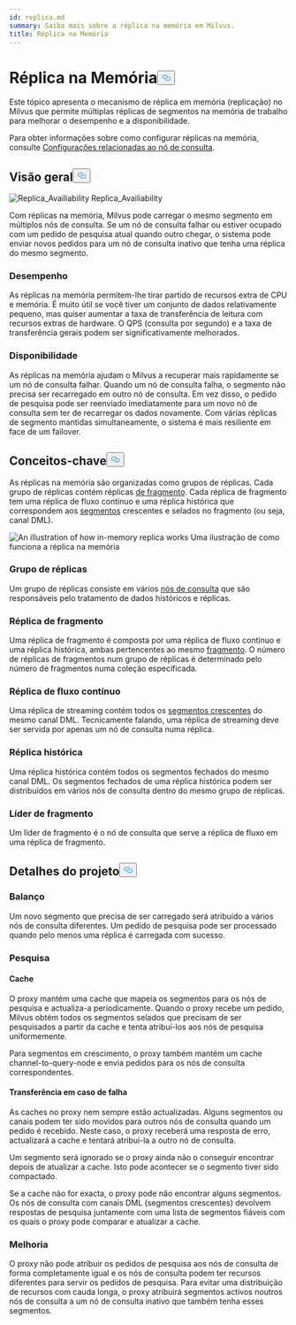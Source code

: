 ```yaml
---
id: replica.md
summary: Saiba mais sobre a réplica na memória em Milvus.
title: Réplica na Memória
---
```

<h1 id="In-Memory-Replica" class="common-anchor-header">Réplica na Memória<button data-href="#In-Memory-Replica" class="anchor-icon" translate="no">
      <svg translate="no"
        aria-hidden="true"
        focusable="false"
        height="20"
        version="1.1"
        viewBox="0 0 16 16"
        width="16"
      >
        <path
          fill="#0092E4"
          fill-rule="evenodd"
          d="M4 9h1v1H4c-1.5 0-3-1.69-3-3.5S2.55 3 4 3h4c1.45 0 3 1.69 3 3.5 0 1.41-.91 2.72-2 3.25V8.59c.58-.45 1-1.27 1-2.09C10 5.22 8.98 4 8 4H4c-.98 0-2 1.22-2 2.5S3 9 4 9zm9-3h-1v1h1c1 0 2 1.22 2 2.5S13.98 12 13 12H9c-.98 0-2-1.22-2-2.5 0-.83.42-1.64 1-2.09V6.25c-1.09.53-2 1.84-2 3.25C6 11.31 7.55 13 9 13h4c1.45 0 3-1.69 3-3.5S14.5 6 13 6z"
        ></path>
      </svg>
    </button></h1><p>Este tópico apresenta o mecanismo de réplica em memória (replicação) no Milvus que permite múltiplas réplicas de segmentos na memória de trabalho para melhorar o desempenho e a disponibilidade.</p>
<p>Para obter informações sobre como configurar réplicas na memória, consulte <a href="/docs/pt/v2.4.x/configure_querynode.md#queryNodereplicas">Configurações relacionadas ao nó de consulta</a>.</p>
<h2 id="Overview" class="common-anchor-header">Visão geral<button data-href="#Overview" class="anchor-icon" translate="no">
      <svg translate="no"
        aria-hidden="true"
        focusable="false"
        height="20"
        version="1.1"
        viewBox="0 0 16 16"
        width="16"
      >
        <path
          fill="#0092E4"
          fill-rule="evenodd"
          d="M4 9h1v1H4c-1.5 0-3-1.69-3-3.5S2.55 3 4 3h4c1.45 0 3 1.69 3 3.5 0 1.41-.91 2.72-2 3.25V8.59c.58-.45 1-1.27 1-2.09C10 5.22 8.98 4 8 4H4c-.98 0-2 1.22-2 2.5S3 9 4 9zm9-3h-1v1h1c1 0 2 1.22 2 2.5S13.98 12 13 12H9c-.98 0-2-1.22-2-2.5 0-.83.42-1.64 1-2.09V6.25c-1.09.53-2 1.84-2 3.25C6 11.31 7.55 13 9 13h4c1.45 0 3-1.69 3-3.5S14.5 6 13 6z"
        ></path>
      </svg>
    </button></h2><p>
  
   <span class="img-wrapper"> <img translate="no" src="/docs/v2.4.x/assets/replica_availability.jpg" alt="Replica_Availiability" class="doc-image" id="replica_availiability" />
   </span> <span class="img-wrapper"> <span>Replica_Availiability</span> </span></p>
<p>Com réplicas na memória, Milvus pode carregar o mesmo segmento em múltiplos nós de consulta. Se um nó de consulta falhar ou estiver ocupado com um pedido de pesquisa atual quando outro chegar, o sistema pode enviar novos pedidos para um nó de consulta inativo que tenha uma réplica do mesmo segmento.</p>
<h3 id="Performance" class="common-anchor-header">Desempenho</h3><p>As réplicas na memória permitem-lhe tirar partido de recursos extra de CPU e memória. É muito útil se você tiver um conjunto de dados relativamente pequeno, mas quiser aumentar a taxa de transferência de leitura com recursos extras de hardware. O QPS (consulta por segundo) e a taxa de transferência gerais podem ser significativamente melhorados.</p>
<h3 id="Availability" class="common-anchor-header">Disponibilidade</h3><p>As réplicas na memória ajudam o Milvus a recuperar mais rapidamente se um nó de consulta falhar. Quando um nó de consulta falha, o segmento não precisa ser recarregado em outro nó de consulta. Em vez disso, o pedido de pesquisa pode ser reenviado imediatamente para um novo nó de consulta sem ter de recarregar os dados novamente. Com várias réplicas de segmento mantidas simultaneamente, o sistema é mais resiliente em face de um failover.</p>
<h2 id="Key-Concepts" class="common-anchor-header">Conceitos-chave<button data-href="#Key-Concepts" class="anchor-icon" translate="no">
      <svg translate="no"
        aria-hidden="true"
        focusable="false"
        height="20"
        version="1.1"
        viewBox="0 0 16 16"
        width="16"
      >
        <path
          fill="#0092E4"
          fill-rule="evenodd"
          d="M4 9h1v1H4c-1.5 0-3-1.69-3-3.5S2.55 3 4 3h4c1.45 0 3 1.69 3 3.5 0 1.41-.91 2.72-2 3.25V8.59c.58-.45 1-1.27 1-2.09C10 5.22 8.98 4 8 4H4c-.98 0-2 1.22-2 2.5S3 9 4 9zm9-3h-1v1h1c1 0 2 1.22 2 2.5S13.98 12 13 12H9c-.98 0-2-1.22-2-2.5 0-.83.42-1.64 1-2.09V6.25c-1.09.53-2 1.84-2 3.25C6 11.31 7.55 13 9 13h4c1.45 0 3-1.69 3-3.5S14.5 6 13 6z"
        ></path>
      </svg>
    </button></h2><p>As réplicas na memória são organizadas como grupos de réplicas. Cada grupo de réplicas contém réplicas <a href="https://milvus.io/docs/v2.1.x/glossary.md#Sharding">de fragmento</a>. Cada réplica de fragmento tem uma réplica de fluxo contínuo e uma réplica histórica que correspondem aos <a href="https://milvus.io/docs/v2.1.x/glossary.md#Segment">segmentos</a> crescentes e selados no fragmento (ou seja, canal DML).</p>
<p>
  
   <span class="img-wrapper"> <img translate="no" src="/docs/v2.4.x/assets/replica_group.png" alt="An illustration of how in-memory replica works" class="doc-image" id="an-illustration-of-how-in-memory-replica-works" />
   </span> <span class="img-wrapper"> <span>Uma ilustração de como funciona a réplica na memória</span> </span></p>
<h3 id="Replica-group" class="common-anchor-header">Grupo de réplicas</h3><p>Um grupo de réplicas consiste em vários <a href="https://milvus.io/docs/v2.1.x/four_layers.md#Query-node">nós de consulta</a> que são responsáveis pelo tratamento de dados históricos e réplicas.</p>
<h3 id="Shard-replica" class="common-anchor-header">Réplica de fragmento</h3><p>Uma réplica de fragmento é composta por uma réplica de fluxo contínuo e uma réplica histórica, ambas pertencentes ao mesmo <a href="https://milvus.io/blog/deep-dive-1-milvus-architecture-overview.md#Shard">fragmento</a>. O número de réplicas de fragmentos num grupo de réplicas é determinado pelo número de fragmentos numa coleção especificada.</p>
<h3 id="Streaming-replica" class="common-anchor-header">Réplica de fluxo contínuo</h3><p>Uma réplica de streaming contém todos os <a href="https://milvus.io/docs/v2.1.x/glossary.md#Segment">segmentos crescentes</a> do mesmo canal DML. Tecnicamente falando, uma réplica de streaming deve ser servida por apenas um nó de consulta numa réplica.</p>
<h3 id="Historical-replica" class="common-anchor-header">Réplica histórica</h3><p>Uma réplica histórica contém todos os segmentos fechados do mesmo canal DML. Os segmentos fechados de uma réplica histórica podem ser distribuídos em vários nós de consulta dentro do mesmo grupo de réplicas.</p>
<h3 id="Shard-leader" class="common-anchor-header">Líder de fragmento</h3><p>Um líder de fragmento é o nó de consulta que serve a réplica de fluxo em uma réplica de fragmento.</p>
<h2 id="Design-Details" class="common-anchor-header">Detalhes do projeto<button data-href="#Design-Details" class="anchor-icon" translate="no">
      <svg translate="no"
        aria-hidden="true"
        focusable="false"
        height="20"
        version="1.1"
        viewBox="0 0 16 16"
        width="16"
      >
        <path
          fill="#0092E4"
          fill-rule="evenodd"
          d="M4 9h1v1H4c-1.5 0-3-1.69-3-3.5S2.55 3 4 3h4c1.45 0 3 1.69 3 3.5 0 1.41-.91 2.72-2 3.25V8.59c.58-.45 1-1.27 1-2.09C10 5.22 8.98 4 8 4H4c-.98 0-2 1.22-2 2.5S3 9 4 9zm9-3h-1v1h1c1 0 2 1.22 2 2.5S13.98 12 13 12H9c-.98 0-2-1.22-2-2.5 0-.83.42-1.64 1-2.09V6.25c-1.09.53-2 1.84-2 3.25C6 11.31 7.55 13 9 13h4c1.45 0 3-1.69 3-3.5S14.5 6 13 6z"
        ></path>
      </svg>
    </button></h2><h3 id="Balance" class="common-anchor-header">Balanço</h3><p>Um novo segmento que precisa de ser carregado será atribuído a vários nós de consulta diferentes. Um pedido de pesquisa pode ser processado quando pelo menos uma réplica é carregada com sucesso.</p>
<h3 id="Search" class="common-anchor-header">Pesquisa</h3><h4 id="Cache" class="common-anchor-header">Cache</h4><p>O proxy mantém uma cache que mapeia os segmentos para os nós de pesquisa e actualiza-a periodicamente. Quando o proxy recebe um pedido, Milvus obtém todos os segmentos selados que precisam de ser pesquisados a partir da cache e tenta atribuí-los aos nós de pesquisa uniformemente.</p>
<p>Para segmentos em crescimento, o proxy também mantém um cache channel-to-query-node e envia pedidos para os nós de consulta correspondentes.</p>
<h4 id="Failover" class="common-anchor-header">Transferência em caso de falha</h4><p>As caches no proxy nem sempre estão actualizadas. Alguns segmentos ou canais podem ter sido movidos para outros nós de consulta quando um pedido é recebido. Neste caso, o proxy receberá uma resposta de erro, actualizará a cache e tentará atribuí-la a outro nó de consulta.</p>
<p>Um segmento será ignorado se o proxy ainda não o conseguir encontrar depois de atualizar a cache. Isto pode acontecer se o segmento tiver sido compactado.</p>
<p>Se a cache não for exacta, o proxy pode não encontrar alguns segmentos. Os nós de consulta com canais DML (segmentos crescentes) devolvem respostas de pesquisa juntamente com uma lista de segmentos fiáveis com os quais o proxy pode comparar e atualizar a cache.</p>
<h3 id="Enhancement" class="common-anchor-header">Melhoria</h3><p>O proxy não pode atribuir os pedidos de pesquisa aos nós de consulta de forma completamente igual e os nós de consulta podem ter recursos diferentes para servir os pedidos de pesquisa. Para evitar uma distribuição de recursos com cauda longa, o proxy atribuirá segmentos activos noutros nós de consulta a um nó de consulta inativo que também tenha esses segmentos.</p>
